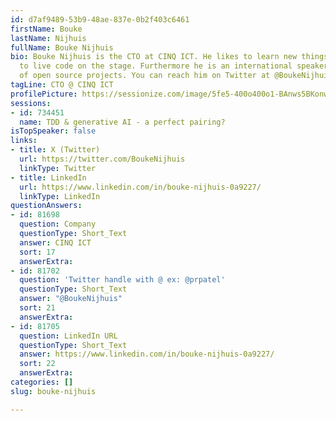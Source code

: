 ```yaml
---
id: d7af9489-53b9-48ae-837e-0b2f403c6461
firstName: Bouke
lastName: Nijhuis
fullName: Bouke Nijhuis
bio: Bouke Nijhuis is the CTO at CINQ ICT. He likes to learn new things and he loves
  to live code on the stage. Furthermore he is an international speaker and a committer
  of open source projects. You can reach him on Twitter at @BoukeNijhuis.
tagLine: CTO @ CINQ ICT
profilePicture: https://sessionize.com/image/5fe5-400o400o1-BAnws5BKonweHGAdByqYof.png
sessions:
- id: 734451
  name: TDD & generative AI - a perfect pairing?
isTopSpeaker: false
links:
- title: X (Twitter)
  url: https://twitter.com/BoukeNijhuis
  linkType: Twitter
- title: LinkedIn
  url: https://www.linkedin.com/in/bouke-nijhuis-0a9227/
  linkType: LinkedIn
questionAnswers:
- id: 81698
  question: Company
  questionType: Short_Text
  answer: CINQ ICT
  sort: 17
  answerExtra:
- id: 81702
  question: 'Twitter handle with @ ex: @prpatel'
  questionType: Short_Text
  answer: "@BoukeNijhuis"
  sort: 21
  answerExtra:
- id: 81705
  question: LinkedIn URL
  questionType: Short_Text
  answer: https://www.linkedin.com/in/bouke-nijhuis-0a9227/
  sort: 22
  answerExtra:
categories: []
slug: bouke-nijhuis

---
```

